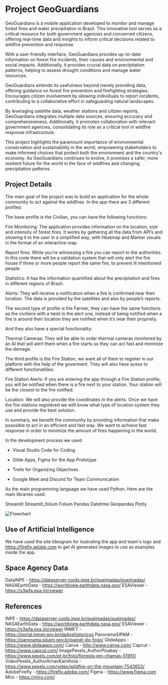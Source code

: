 # Project GeoGuardians



GeoGuardians is a mobile application developed to monitor and manage forest fires and water precipitation in Brazil. This innovative tool serves as a critical resource for both government agencies and concerned citizens, offering real-time data and insights to inform critical decisions related to wildfire prevention and response.


With a user-friendly interface, GeoGuardians provides up-to-date information on forest fire incidents, their causes and environmental and social impacts. Additionally, it provides crucial data on precipitation patterns, helping to assess drought conditions and manage water resources.


GeoGuardians extends its usefulness beyond merely providing data, offering guidance on forest fire prevention and firefighting strategies. Encourages citizen involvement by allowing individuals to report incidents, contributing to a collaborative effort in safeguarding natural landscapes.


By leveraging satellite data, weather stations and citizen reports, GeoGuardians integrates multiple data sources, ensuring accuracy and comprehensiveness. Additionally, it promotes collaboration with relevant government agencies, consolidating its role as a critical tool in wildfire response infrastructure.


This project highlights the paramount importance of environmental conservation and sustainability in the world, empowering stakeholders to make informed choices that protect both the environment and the country's economy. As GeoGuardians continues to evolve, it promises a safer, more resilient future for the world in the face of wildfires and changing precipitation patterns.

## Project Details

The main goal of the project was to build an application for the whole community to act against the wildfires. In the app there are 3 different profiles:

The base profile is the Civilian, you can have the following functions:

Fire Monitoring: The application provides information on the location, size and intensity of forest fires. It works by gathering all the data from API’s and showing it to the user in a simplified way, with Heatmap and Marker visuals in the format of an interactive map.

Report fires: While you’re witnessing a fire you can report to the authorities. In this code there will be a validation system that will only alert the fire house if three or more people report the same fire, to prevent ill intentioned people.

Statistics: It has the information quantified about the precipitation and fires in different regions of Brazil.

Alerts: They will receive a notification when a fire is confirmed near their location. The data is provided by the satellites and also by people’s reports.

The second type of profile is the Farmer, they can have the same functions as the civilians with a twist in the alert one, instead of being notified when a fire is around their location they are notified when it’s near their propriety.

And they also have a special functionality:

Thermal Cameras: They will be able to order thermal cameras monitored by an AI that will alert them when a fire starts so they can act fast and minimize the demage.

The third profile is the Fire Station, we want all of them to register in our platform with the help of the goverment. They will also have acess to different functionatilies:

Fire Station Alerts: If you are entering the app through a Fire Station profile, you will be notified when there is a fire next to your station. Your station will be the closest to the fire notified.

Location: We will also provide the coordinates in the alerts. Once we have the fire stations registered we willl know what type of location system they use and provide the best solution.

In summary, we benefit the community by providing information that make posssible to act in an efficient and fast way. We want to achieve fast response in order to minimize the amount of fires happening in the world.



In the development process we used:

- Visual Studio Code for Coding

- Glide Apps, Figma for the App Prototype

- Trello for Organizing Objectives

- Google Meet and Discord for Team Communication

As the main programming language we have used Python. Here are the main libraries used:

Streamlit
Streamlit_folium
Folium
Pandas
Datetime
Geopandas
Plotly

![Flowchart](https://assets.spaceappschallenge.org/media/images/Flowchart_Nj1qTRv.width-1024.jpg)


## Use of Artificial Intelligence
We have used the site Ideogram for ilustrating the app and team's logo and https://firefly.adobe.com to get AI generated images to use as examples inside the app.

## Space Agency Data
DataINPE - https://dataserver-coids.inpe.br/queimadas/queimadas/
NASAEarthData - https://worldview.earthdata.nasa.gov/
ESAViewer - https://s3wfa.esa.int/viewer

## References

INPE - https://dataserver-coids.inpe.br/queimadas/queimadas/
NASAEarthData - https://worldview.earthdata.nasa.gov/
ESAViewer - https://s3wfa.esa.int/viewer
INMET - https://portal.inmet.gov.br/dadoshistoricos
PanoramaSIPAM - https://panorama.sipam.gov.br/painel-do-fogo/
GlideApps - https://www.glideapps.com/
Canva - http://www.canva.com/
Capcut - https://www.capcut.com/
ImagePexels_AuthorPixabay - https://www.pexels.com/pt-br/foto/floresta-em-chamas-51951/
VideoPexels_AuthorArnavKainthola - https://www.pexels.com/video/wildfire-on-the-mountain-7543653/
AdobeFirefly - https://firefly.adobe.com/
Figma - https://www.figma.com
Miro - https://miro.com/